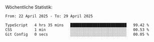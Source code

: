 
Wöchentliche Statistik:
<!--START_SECTION:waka-->

```txt
From: 22 April 2025 - To: 29 April 2025

TypeScript   4 hrs 35 mins   █████████████████████████   99.42 %
CSS          1 min           ░░░░░░░░░░░░░░░░░░░░░░░░░   00.53 %
Git Config   0 secs          ░░░░░░░░░░░░░░░░░░░░░░░░░   00.05 %
```

<!--END_SECTION:waka-->
